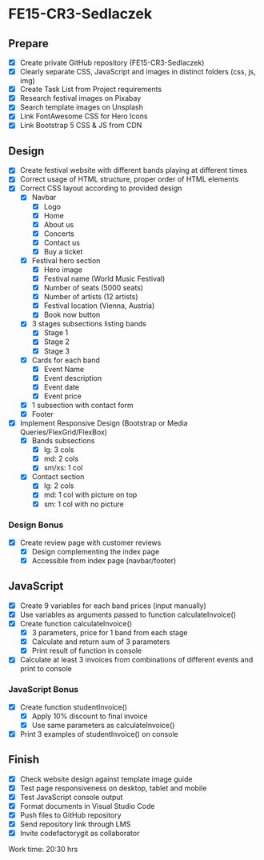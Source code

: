 # FE15-CR3-Sedlaczek

## Prepare
- [x] Create private GitHub repository (FE15-CR3-Sedlaczek)
- [x] Clearly separate CSS, JavaScript and images in distinct folders (css, js, img)
- [x] Create Task List from Project requirements
- [x] Research festival images on Pixabay
- [x] Search template images on Unsplash
- [x] Link FontAwesome CSS for Hero Icons
- [x] Link Bootstrap 5 CSS & JS from CDN

## Design
- [x] Create festival website with different bands playing at different times
- [x] Correct usage of HTML structure, proper order of HTML elements
- [x] Correct CSS layout according to provided design
  - [x] Navbar
    - [x] Logo
    - [x] Home
    - [x] About us
    - [x] Concerts
    - [x] Contact us
    - [x] Buy a ticket
  - [x] Festival hero section
    - [x] Hero image
    - [x] Festival name (World Music Festival)
    - [x] Number of seats (5000 seats)
    - [x] Number of artists (12 artists)
    - [x] Festival location (Vienna, Austria)
    - [x] Book now button
  - [x] 3 stages subsections listing bands
    - [x] Stage 1
    - [x] Stage 2
    - [x] Stage 3
  - [x] Cards for each band
    - [x] Event Name
    - [x] Event description
    - [x] Event date
    - [x] Event price
  - [x] 1 subsection with contact form
  - [x] Footer
- [x] Implement Responsive Design (Bootstrap or Media Queries/FlexGrid/FlexBox)
  - [x] Bands subsections 
    - [x] lg: 3 cols
    - [x] md: 2 cols
    - [x] sm/xs: 1 col
  - [x] Contact section
    - [x] lg: 2 cols
    - [x] md: 1 col with picture on top
    - [x] sm: 1 col with no picture

### Design Bonus
- [x] Create review page with customer reviews
  - [x] Design complementing the index page
  - [x] Accessible from index page (navbar/footer)

## JavaScript
- [x] Create 9 variables for each band prices (input manually)
- [x] Use variables as arguments passed to function calculateInvoice()
- [x] Create function calculateInvoice()
  - [x] 3 parameters, price for 1 band from each stage
  - [x] Calculate and return sum of 3 parameters
  - [x] Print result of function in console
- [x] Calculate at least 3 invoices from combinations of different events and print to console

### JavaScript Bonus
- [x] Create function studentInvoice()
  - [x] Apply 10% discount to final invoice
  - [x] Use same parameters as calculateInvoice()
- [x] Print 3 examples of studentInvoice() on console

## Finish
- [x] Check website design against template image guide
- [x] Test page responsiveness on desktop, tablet and mobile
- [x] Test JavaScript console output
- [x] Format documents in Visual Studio Code
- [x] Push files to GitHub repository
- [x] Send repository link through LMS
- [x] Invite codefactorygit as collaborator

Work time: 20:30 hrs